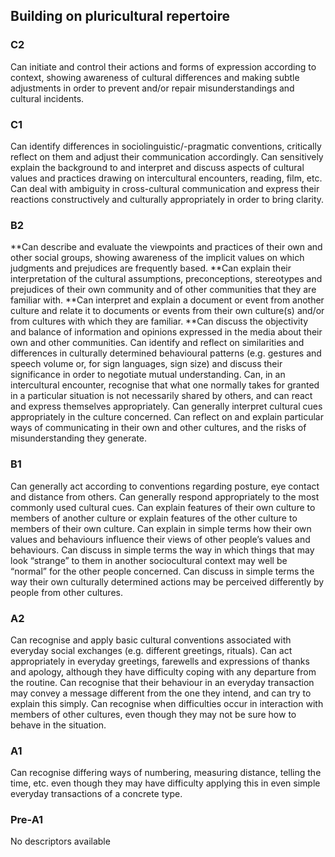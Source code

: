 ## Building on pluricultural repertoire
### C2
Can initiate and control their actions and forms of expression according to context, showing awareness of cultural differences and making subtle adjustments in order to prevent and/or repair misunderstandings and cultural incidents.
### C1
Can identify differences in sociolinguistic/-pragmatic conventions, critically reflect on them and adjust their communication accordingly.
Can sensitively explain the background to and interpret and discuss aspects of cultural values and practices drawing on intercultural encounters, reading, film, etc.
Can deal with ambiguity in cross-cultural communication and express their reactions constructively and culturally appropriately in order to bring clarity.
### B2
**Can describe and evaluate the viewpoints and practices of their own and other social groups, showing awareness of the implicit values on which judgments and prejudices are frequently based.
**Can explain their interpretation of the cultural assumptions, preconceptions, stereotypes and prejudices of their own community and of other communities that they are familiar with.
**Can interpret and explain a document or event from another culture and relate it to documents or events from their own culture(s) and/or from cultures with which they are familiar.
**Can discuss the objectivity and balance of information and opinions expressed in the media about their own and other communities.
Can identify and reflect on similarities and differences in culturally determined behavioural patterns (e.g. gestures and speech volume or, for sign languages, sign size) and discuss their significance in order to negotiate mutual understanding.
Can, in an intercultural encounter, recognise that what one normally takes for granted in a particular situation is not necessarily shared by others, and can react and express themselves appropriately.
Can generally interpret cultural cues appropriately in the culture concerned.
Can reflect on and explain particular ways of communicating in their own and other cultures, and the risks of misunderstanding they generate.
### B1
Can generally act according to conventions regarding posture, eye contact and distance from others.
Can generally respond appropriately to the most commonly used cultural cues.
Can explain features of their own culture to members of another culture or explain features of the other culture to members of their own culture.
Can explain in simple terms how their own values and behaviours influence their views of other people’s values and behaviours.
Can discuss in simple terms the way in which things that may look “strange” to them in another sociocultural context may well be “normal” for the other people concerned.
Can discuss in simple terms the way their own culturally determined actions may be perceived differently by people from other cultures.
### A2
Can recognise and apply basic cultural conventions associated with everyday social exchanges (e.g. different greetings, rituals).
Can act appropriately in everyday greetings, farewells and expressions of thanks and apology, although they have difficulty coping with any departure from the routine.
Can recognise that their behaviour in an everyday transaction may convey a message different from the one they intend, and can try to explain this simply.
Can recognise when difficulties occur in interaction with members of other cultures, even though they may not be sure how to behave in the situation.
### A1
Can recognise differing ways of numbering, measuring distance, telling the time, etc. even though they may have difficulty applying this in even simple everyday transactions of a concrete type.
### Pre-A1
No descriptors available